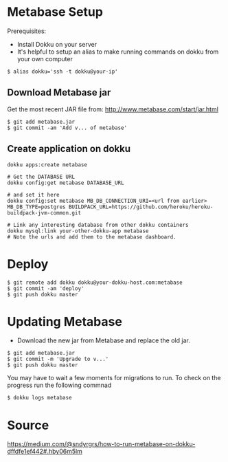 # Metabase Setup


Prerequisites:
- Install Dokku on your server
- It's helpful to setup an alias to make running commands on dokku from your own computer

`$ alias dokku='ssh -t dokku@your-ip'`


## Download Metabase jar

Get the most recent JAR file from: http://www.metabase.com/start/jar.html

	$ git add metabase.jar
	$ git commit -am 'Add v... of metabase'

## Create application on dokku
```
dokku apps:create metabase

# Get the DATABASE URL
dokku config:get metabase DATABASE_URL

# and set it here
dokku config:set metabase MB_DB_CONNECTION_URI=<url from earlier> MB_DB_TYPE=postgres BUILDPACK_URL=https://github.com/heroku/heroku-buildpack-jvm-common.git

# Link any interesting database from other dokku containers
dokku mysql:link your-other-dokku-app metabase
# Note the urls and add them to the metabase dashboard.
```

# Deploy
```
$ git remote add dokku dokku@your-dokku-host.com:metabase
$ git commit -am 'deploy'
$ git push dokku master
```

# Updating Metabase

- Download the new jar from Metabase and replace the old jar.

```
$ git add metabase.jar
$ git commit -m 'Upgrade to v...'
$ git push dokku master
```

You may have to wait a few moments for migrations to run. To check on the progress run the following commnad

	$ dokku logs metabase

# Source
https://medium.com/@sndyrgrs/how-to-run-metabase-on-dokku-dffdfe1ef442#.hby06m5lm
